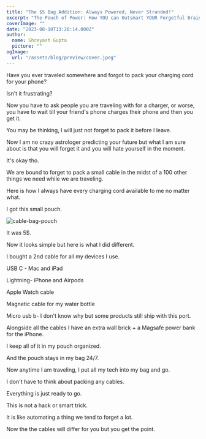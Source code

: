 ```yaml
---
title: "The $5 Bag Addition: Always Powered, Never Stranded!"
excerpt: "The Pouch of Power: How YOU can Outsmart YOUR Forgetful Brain"
coverImage: ""
date: "2023-08-10T13:20:14.000Z"
author:
  name: Shreyash Gupta
  picture: ""
ogImage:
  url: "/assets/blog/preview/cover.jpeg"
---
```


Have you ever traveled somewhere and forgot to pack your charging cord for your phone?

Isn't it frustrating?

Now you have to ask people you are traveling with for a charger, or worse, you have to wait till your friend's phone charges their phone and then you get it.

You may be thinking, I will just not forget to pack it before I leave.

Now I am no crazy astrologer predicting your future but what I am sure about is that you will forget it and you will hate yourself in the moment.

It's okay tho.

We are bound to forget to pack a small cable in the midst of a 100 other things we need while we are traveling.

Here is how I always have every charging cord available to me no matter what.

I got this small pouch.

![cable-bag-pouch](/images/blogs-images-optimized/cable-bag-pouch.webp)

It was 5$.

Now it looks simple but here is what I did different.

I bought a 2nd cable for all my devices I use.

USB C - Mac and iPad

Lightning- iPhone and Airpods

Apple Watch cable

Magnetic cable for my water bottle

Micro usb b- I don't know why but some products still ship with this port.

Alongside all the cables I have an extra wall brick + a Magsafe power bank for the iPhone.

I keep all of it in my pouch organized.

And the pouch stays in my bag 24/7.

Now anytime I am traveling, I put all my tech into my bag and go.

I don't have to think about packing any cables.

Everything is just ready to go.

This is not a hack or smart trick.

It is like automating a thing we tend to forget a lot.

Now the the cables will differ for you but you get the point. 